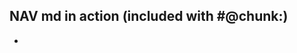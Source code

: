 
## NAV md in action (included with #@chunk:)
- <span v-html="$f.renderShortcut('showSlideSorter')"></span>
